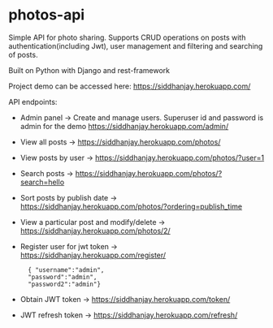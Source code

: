 # photos-api
Simple API for photo sharing. Supports CRUD operations on posts with authentication(including Jwt), user management and filtering and searching of posts.

Built on Python with Django and rest-framework

Project demo can be accessed here: https://siddhanjay.herokuapp.com/

API endpoints:

* Admin panel -> Create and manage users. Superuser id and password is admin for the demo https://siddhanjay.herokuapp.com/admin/

* View all posts -> https://siddhanjay.herokuapp.com/photos/

* View posts by user -> https://siddhanjay.herokuapp.com/photos/?user=1

* Search posts -> https://siddhanjay.herokuapp.com/photos/?search=hello

* Sort posts by publish date -> https://siddhanjay.herokuapp.com/photos/?ordering=publish_time

* View a particular post and modify/delete -> https://siddhanjay.herokuapp.com/photos/2/

* Register user for jwt token -> https://siddhanjay.herokuapp.com/register/

        { "username":"admin",
        "password":"admin",
        "password2":"admin"}

* Obtain JWT token ->  https://siddhanjay.herokuapp.com/token/

* JWT refresh token ->  https://siddhanjay.herokuapp.com/refresh/
